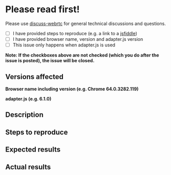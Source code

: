 # Please read first!
Please use [discuss-webrtc](https://groups.google.com/forum/#!forum/discuss-webrtc) for general technical discussions and questions.

- [ ] I have provided steps to reproduce (e.g. a link to a [jsfiddle](https://jsfiddle.net/))
- [ ] I have provided browser name, version and adapter.js version
- [ ] This issue only happens when adapter.js is used

**Note: If the checkboxes above are not checked (which you do after the issue is posted), the issue will be closed.**

## Versions affected

**Browser name including version (e.g. Chrome 64.0.3282.119)**


**adapter.js (e.g. 6.1.0)**


## Description


## Steps to reproduce


## Expected results


## Actual results
